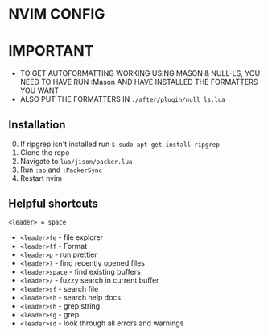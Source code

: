 # NVIM CONFIG

# IMPORTANT

- TO GET AUTOFORMATTING WORKING USING MASON & NULL-LS, YOU NEED TO HAVE RUN :Mason AND HAVE INSTALLED THE FORMATTERS YOU WANT
- ALSO PUT THE FORMATTERS IN `./after/plugin/null_ls.lua`

## Installation

0. If ripgrep isn't installed run `$ sudo apt-get install ripgrep`
1. Clone the repo
2. Navigate to `lua/jison/packer.lua`
3. Run `:so` and `:PackerSync`
4. Restart nvim

## Helpful shortcuts

`<leader> = space`

- `<leader>fe` - file explorer
- `<leader>ff` - Format
- `<leader>p` - run prettier
- `<leader>?` - find recently opened files
- `<leader>space` - find existing buffers
- `<leader>/` - fuzzy search in current buffer
- `<leader>sf` - search file
- `<leader>sh` - search help docs
- `<leader>sh` - grep string
- `<leader>sg` - grep
- `<leader>sd` - look through all errors and warnings
